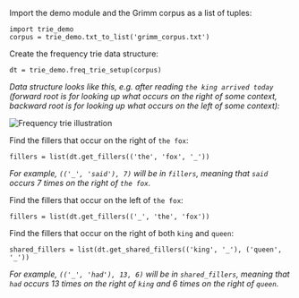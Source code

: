 Import the demo module and the Grimm corpus as a list of tuples:
```
import trie_demo
corpus = trie_demo.txt_to_list('grimm_corpus.txt')
```
Create the frequency trie data structure:
```
dt = trie_demo.freq_trie_setup(corpus)
```
_Data structure looks like this, e.g. after reading `the king arrived today` (forward root is for looking up what occurs on the right of some context, backward root is for looking up what occurs on the left of some context):_

![Frequency trie illustration](https://live.staticflickr.com/65535/54498802384_ac26b8f83c.jpg)

Find the fillers that occur on the right of `the fox`:
```
fillers = list(dt.get_fillers(('the', 'fox', '_'))
```
_For example, `(('_', 'said'), 7)` will be in `fillers`, meaning that `said` occurs 7 times on the right of `the fox`._

Find the fillers that occur on the left of `the fox`:
```
fillers = list(dt.get_fillers(('_', 'the', 'fox'))
```
Find the fillers that occur on the right of both `king` and `queen`:
```
shared_fillers = list(dt.get_shared_fillers(('king', '_'), ('queen', '_'))
```
_For example, `(('_', 'had'), 13, 6)` will be in `shared_fillers`, meaning that `had` occurs 13 times on the right of `king` and 6 times on the right of `queen`._
